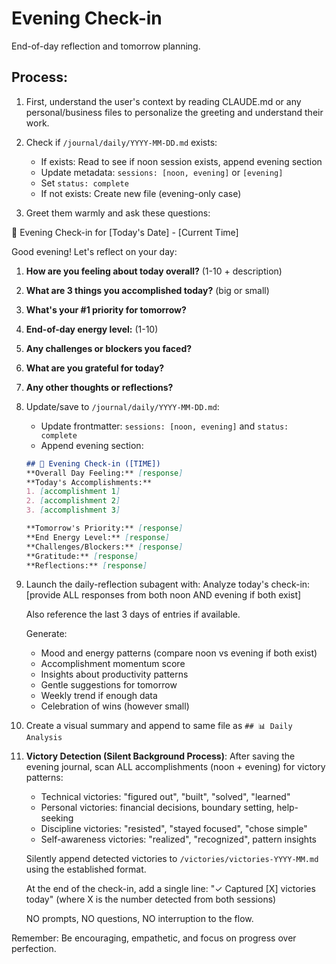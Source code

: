 # Evening Check-in

End-of-day reflection and tomorrow planning.

## Process:

1. First, understand the user's context by reading CLAUDE.md or any personal/business files to personalize the greeting and understand their work.

2. Check if `/journal/daily/YYYY-MM-DD.md` exists:
   - If exists: Read to see if noon session exists, append evening section
   - Update metadata: `sessions: [noon, evening]` or `[evening]`
   - Set `status: complete`
   - If not exists: Create new file (evening-only case)

3. Greet them warmly and ask these questions:

🌙 Evening Check-in for [Today's Date] - [Current Time]

Good evening! Let's reflect on your day:

1. **How are you feeling about today overall?** (1-10 + description)
2. **What are 3 things you accomplished today?** (big or small)
3. **What's your #1 priority for tomorrow?**
4. **End-of-day energy level:** (1-10)
5. **Any challenges or blockers you faced?**
6. **What are you grateful for today?**
7. **Any other thoughts or reflections?**

4. Update/save to `/journal/daily/YYYY-MM-DD.md`:
   - Update frontmatter: `sessions: [noon, evening]` and `status: complete`
   - Append evening section:

   ```markdown
   ## 🌙 Evening Check-in ([TIME])
   **Overall Day Feeling:** [response]
   **Today's Accomplishments:**
   1. [accomplishment 1]
   2. [accomplishment 2] 
   3. [accomplishment 3]
   
   **Tomorrow's Priority:** [response]
   **End Energy Level:** [response]
   **Challenges/Blockers:** [response]
   **Gratitude:** [response]
   **Reflections:** [response]
   ```

5. Launch the daily-reflection subagent with:
   Analyze today's check-in:
   [provide ALL responses from both noon AND evening if both exist]
   
   Also reference the last 3 days of entries if available.
   
   Generate:
   - Mood and energy patterns (compare noon vs evening if both exist)
   - Accomplishment momentum score
   - Insights about productivity patterns
   - Gentle suggestions for tomorrow
   - Weekly trend if enough data
   - Celebration of wins (however small)

6. Create a visual summary and append to same file as `## 📊 Daily Analysis`

7. **Victory Detection (Silent Background Process)**:
   After saving the evening journal, scan ALL accomplishments (noon + evening) for victory patterns:
   - Technical victories: "figured out", "built", "solved", "learned"
   - Personal victories: financial decisions, boundary setting, help-seeking
   - Discipline victories: "resisted", "stayed focused", "chose simple"
   - Self-awareness victories: "realized", "recognized", pattern insights
   
   Silently append detected victories to `/victories/victories-YYYY-MM.md` using the established format.
   
   At the end of the check-in, add a single line:
   "✓ Captured [X] victories today" (where X is the number detected from both sessions)
   
   NO prompts, NO questions, NO interruption to the flow.

Remember: Be encouraging, empathetic, and focus on progress over perfection.